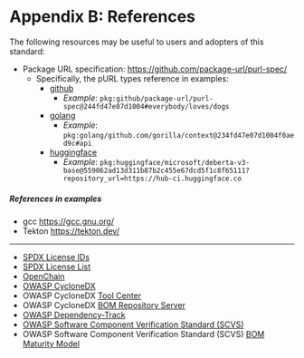 # Appendix B: References

The following resources may be useful to users and adopters of this standard:

* Package URL specification: <https://github.com/package-url/purl-spec/>
  * Specifically, the pURL types reference in examples:
    * [github](https://github.com/package-url/purl-spec/blob/master/PURL-TYPES.rst#github)
      * *Example*: `pkg:github/package-url/purl-spec@244fd47e07d1004#everybody/loves/dogs`
    * [golang](https://github.com/package-url/purl-spec/blob/master/PURL-TYPES.rst#golang)
      * *Example*: `pkg:golang/github.com/gorilla/context@234fd47e07d1004f0aed9c#api`
    * [huggingface](https://github.com/package-url/purl-spec/blob/master/PURL-TYPES.rst#huggingface)
      * *Example*: `pkg:huggingface/microsoft/deberta-v3-base@559062ad13d311b87b2c455e67dcd5f1c8f65111?repository_url=https://hub-ci.huggingface.co`

##### References in examples

* gcc <https://gcc.gnu.org/>
* Tekton <https://tekton.dev/>


---

* [SPDX License IDs](https://spdx.dev/ids/)
* [SPDX License List](https://spdx.org/licenses/)
* [OpenChain](https://www.openchainproject.org/)
* [OWASP CycloneDX](https://cyclonedx.org/)
* OWASP CycloneDX [Tool Center](https://cyclonedx.org/tool-center/)
* OWASP CycloneDX [BOM Repository Server](https://github.com/CycloneDX/cyclonedx-bom-repo-server)
* [OWASP Dependency-Track](https://dependencytrack.org/)
* [OWASP Software Component Verification Standard (SCVS)](https://scvs.owasp.org/)
* OWASP Software Component Verification Standard (SCVS) [BOM Maturity Model](https://scvs.owasp.org/bom-maturity-model/)

